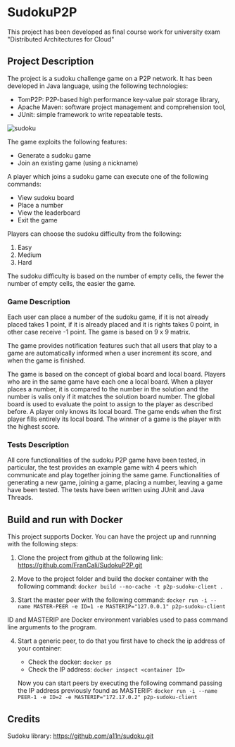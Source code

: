 # SudokuP2P

This project has been developed as final course work for university exam "Distributed Architectures for Cloud"

## Project Description

The project is a sudoku challenge game on a P2P network.
It has been developed in Java language, using the following technologies:
* TomP2P: P2P-based high performance key-value pair storage library, 
* Apache Maven: software project management and comprehension tool,
* JUnit: simple framework to write repeatable tests.

![sudoku](https://uploads.guim.co.uk/2019/10/13/SU-4572_P_E_copy.jpg)

The game exploits the following features:

 * Generate a sudoku game
 * Join an existing game (using a nickname)

 A player which joins a sudoku game can execute one of the following commands:
 * View sudoku board
 * Place a number
 * View the leaderboard
 * Exit the game

Players can choose the sudoku difficulty from the following:
1) Easy
2) Medium
3) Hard

The sudoku difficulty is based on the number of empty cells, the fewer the number of empty cells, the easier the game.

### Game Description
 Each user can place a number of the sudoku game, if it is not already placed takes 1 point, if it is already placed and it is rights takes 0 point, in other case receive -1 point. The game is based on 9 x 9 matrix. 

 The game provides notification features such that all users that play to a game are automatically informed when a user increment its score, and when the game is finished. 

 The game is based on the concept of global board and local board. Players who are in the same game have each one a local board. When a player places a number, it is compared to the number in the solution and the number is valis only if it matches the solution board number. The global board is used to evaluate the point to assign to the player as described before. A player only knows its local board.
 The game ends when the first player fills entirely its local board.
 The winner of a game is the player with the highest score. 

### Tests Description
All core functionalities of the sudoku P2P game have been tested, in particular, the test provides an example game with 4 peers which communicate and play together joining the same game. Functionalities of generating a new game, joining a game, placing a number, leaving a game have been tested. The tests have been written using JUnit and Java Threads.

## Build and run with Docker
This project supports Docker.
You can have the project up and runnning with the following steps:

1) Clone the project from github at the following link: <a>https://github.com/FranCali/SudokuP2P.git</a>

2) Move to the project folder and build the docker container with the following command:
``docker build --no-cache -t p2p-sudoku-client .``

3) Start the master peer with the following command:
``docker run -i --name MASTER-PEER -e ID=1 -e MASTERIP="127.0.0.1" p2p-sudoku-client``

ID and MASTERIP are Docker environment variables used to pass command line arguments to the program.

4) Start a generic peer, to do that you first have to check the ip address of your container:
    
    * Check the docker: ``docker ps``
    * Check the IP address: ``docker inspect <container ID>``

    Now you can start peers by executing the following command passing the IP address previously found as MASTERIP: ``docker run -i --name PEER-1 -e ID=2 -e MASTERIP="172.17.0.2" p2p-sudoku-client`` 



## Credits
Sudoku library: https://github.com/a11n/sudoku.git
